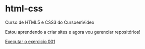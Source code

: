 # html-css
 Curso de HTML5 e CSS3 do CursoemVideo

Estou aprendendo a criar sites e agora vou gerenciar repositórios!

<a href="https://aprendiztec.github.io/html-css/exercicios/ex001/index.html">Executar o exercicio 001 </a>
